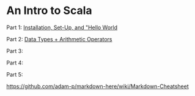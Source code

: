 # An Intro to Scala

Part 1: [Installation, Set-Up, and "Hello World](https://medium.com/@hjhuney/an-intro-to-scala-part-1-installation-set-up-and-hello-world-58a076a6818e)

Part 2: [Data Types + Arithmetic Operators](https://medium.com/@hjhuney/an-intro-to-scala-part-2-data-types-arithmetic-operators-eb54911c3fc7)

Part 3:

Part 4: 

Part 5: 

https://github.com/adam-p/markdown-here/wiki/Markdown-Cheatsheet
